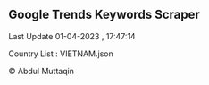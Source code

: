 

## Google Trends Keywords Scraper 
 
Last Update 01-04-2023 , 17:47:14

Country List :
VIETNAM.json



© Abdul Muttaqin 
